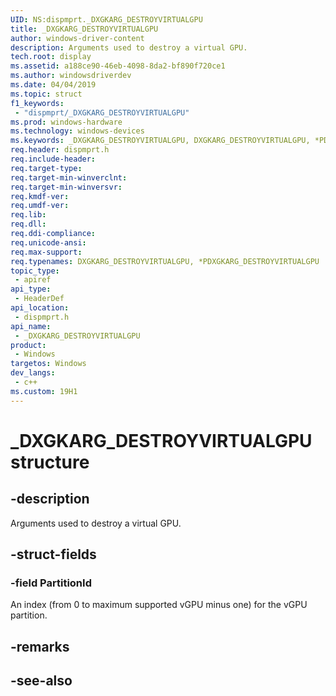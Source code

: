 ```yaml
---
UID: NS:dispmprt._DXGKARG_DESTROYVIRTUALGPU
title: _DXGKARG_DESTROYVIRTUALGPU
author: windows-driver-content
description: Arguments used to destroy a virtual GPU.
tech.root: display
ms.assetid: a188ce90-46eb-4098-8da2-bf890f720ce1
ms.author: windowsdriverdev
ms.date: 04/04/2019 
ms.topic: struct
f1_keywords:
 - "dispmprt/_DXGKARG_DESTROYVIRTUALGPU"
ms.prod: windows-hardware
ms.technology: windows-devices
ms.keywords: _DXGKARG_DESTROYVIRTUALGPU, DXGKARG_DESTROYVIRTUALGPU, *PDXGKARG_DESTROYVIRTUALGPU, 
req.header: dispmprt.h
req.include-header:
req.target-type:
req.target-min-winverclnt: 
req.target-min-winversvr:
req.kmdf-ver:
req.umdf-ver:
req.lib:
req.dll:
req.ddi-compliance:
req.unicode-ansi:
req.max-support:
req.typenames: DXGKARG_DESTROYVIRTUALGPU, *PDXGKARG_DESTROYVIRTUALGPU
topic_type: 
 - apiref
api_type: 
 - HeaderDef
api_location: 
 - dispmprt.h
api_name: 
 - _DXGKARG_DESTROYVIRTUALGPU
product: 
 - Windows
targetos: Windows
dev_langs:
 - c++
ms.custom: 19H1
---
```


# _DXGKARG_DESTROYVIRTUALGPU structure

## -description

Arguments used to destroy a virtual GPU.

## -struct-fields

### -field PartitionId
 
An index (from 0 to maximum supported vGPU minus one) for the vGPU partition.

## -remarks

## -see-also
